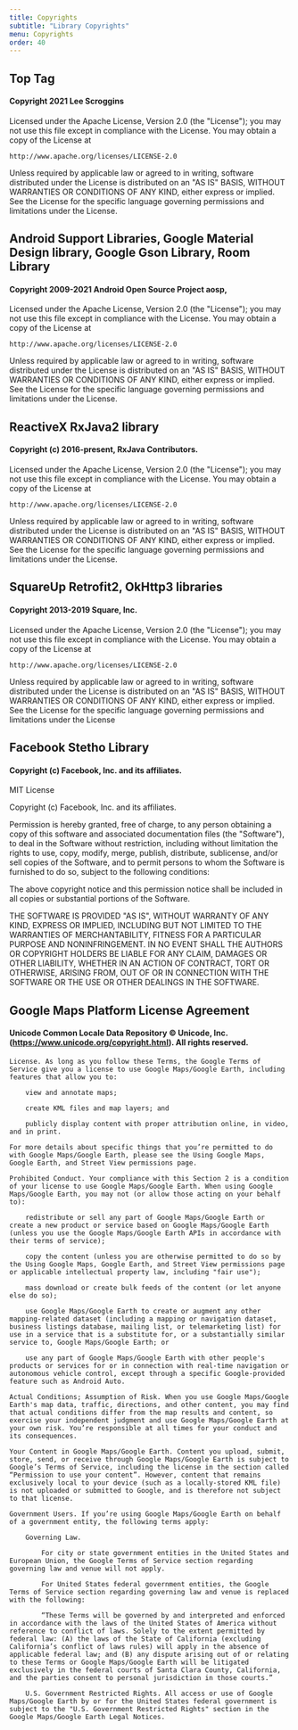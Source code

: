 ```yaml
---
title: Copyrights
subtitle: "Library Copyrights"
menu: Copyrights
order: 40
---
```

## Top Tag
#### Copyright 2021 Lee Scroggins

Licensed under the Apache License, Version 2.0 (the "License");
you may not use this file except in compliance with the License.
You may obtain a copy of the License at

    http://www.apache.org/licenses/LICENSE-2.0

Unless required by applicable law or agreed to in writing, software
distributed under the License is distributed on an "AS IS" BASIS,
WITHOUT WARRANTIES OR CONDITIONS OF ANY KIND, either express or implied.
See the License for the specific language governing permissions and
limitations under the License.

## Android Support Libraries, Google Material Design library, Google Gson Library, Room Library
#### Copyright 2009-2021 Android Open Source Project aosp,

Licensed under the Apache License, Version 2.0 (the "License");
you may not use this file except in compliance with the License.
You may obtain a copy of the License at

    http://www.apache.org/licenses/LICENSE-2.0

Unless required by applicable law or agreed to in writing, software
distributed under the License is distributed on an "AS IS" BASIS,
WITHOUT WARRANTIES OR CONDITIONS OF ANY KIND, either express or implied.
See the License for the specific language governing permissions and
limitations under the License.

## ReactiveX RxJava2 library
#### Copyright (c) 2016-present, RxJava Contributors.

Licensed under the Apache License, Version 2.0 (the "License");
you may not use this file except in compliance with the License.
You may obtain a copy of the License at

    http://www.apache.org/licenses/LICENSE-2.0

Unless required by applicable law or agreed to in writing, software
distributed under the License is distributed on an "AS IS" BASIS,
WITHOUT WARRANTIES OR CONDITIONS OF ANY KIND, either express or implied.
See the License for the specific language governing permissions and
limitations under the License.

## SquareUp Retrofit2, OkHttp3 libraries
#### Copyright 2013-2019 Square, Inc.
Licensed under the Apache License, Version 2.0 (the "License");
you may not use this file except in compliance with the License.
You may obtain a copy of the License at

    http://www.apache.org/licenses/LICENSE-2.0

Unless required by applicable law or agreed to in writing, software
distributed under the License is distributed on an "AS IS" BASIS,
WITHOUT WARRANTIES OR CONDITIONS OF ANY KIND, either express or implied.
See the License for the specific language governing permissions and
limitations under the License

## Facebook Stetho Library
#### Copyright (c) Facebook, Inc. and its affiliates.

MIT License

Copyright (c) Facebook, Inc. and its affiliates.

Permission is hereby granted, free of charge, to any person obtaining a copy
of this software and associated documentation files (the "Software"), to deal
in the Software without restriction, including without limitation the rights
to use, copy, modify, merge, publish, distribute, sublicense, and/or sell
copies of the Software, and to permit persons to whom the Software is
furnished to do so, subject to the following conditions:

The above copyright notice and this permission notice shall be included in all
copies or substantial portions of the Software.

THE SOFTWARE IS PROVIDED "AS IS", WITHOUT WARRANTY OF ANY KIND, EXPRESS OR
IMPLIED, INCLUDING BUT NOT LIMITED TO THE WARRANTIES OF MERCHANTABILITY,
FITNESS FOR A PARTICULAR PURPOSE AND NONINFRINGEMENT. IN NO EVENT SHALL THE
AUTHORS OR COPYRIGHT HOLDERS BE LIABLE FOR ANY CLAIM, DAMAGES OR OTHER
LIABILITY, WHETHER IN AN ACTION OF CONTRACT, TORT OR OTHERWISE, ARISING FROM,
OUT OF OR IN CONNECTION WITH THE SOFTWARE OR THE USE OR OTHER DEALINGS IN THE
SOFTWARE.


## Google Maps Platform License Agreement
#### Unicode Common Locale Data Repository © Unicode, Inc. (https://www.unicode.org/copyright.html). All rights reserved.



    License. As long as you follow these Terms, the Google Terms of Service give you a license to use Google Maps/Google Earth, including features that allow you to:

        view and annotate maps;

        create KML files and map layers; and

        publicly display content with proper attribution online, in video, and in print.

    For more details about specific things that you’re permitted to do with Google Maps/Google Earth, please see the Using Google Maps, Google Earth, and Street View permissions page.

    Prohibited Conduct. Your compliance with this Section 2 is a condition of your license to use Google Maps/Google Earth. When using Google Maps/Google Earth, you may not (or allow those acting on your behalf to):

        redistribute or sell any part of Google Maps/Google Earth or create a new product or service based on Google Maps/Google Earth (unless you use the Google Maps/Google Earth APIs in accordance with their terms of service);

        copy the content (unless you are otherwise permitted to do so by the Using Google Maps, Google Earth, and Street View permissions page or applicable intellectual property law, including "fair use");

        mass download or create bulk feeds of the content (or let anyone else do so);

        use Google Maps/Google Earth to create or augment any other mapping-related dataset (including a mapping or navigation dataset, business listings database, mailing list, or telemarketing list) for use in a service that is a substitute for, or a substantially similar service to, Google Maps/Google Earth; or

        use any part of Google Maps/Google Earth with other people's products or services for or in connection with real-time navigation or autonomous vehicle control, except through a specific Google-provided feature such as Android Auto.

    Actual Conditions; Assumption of Risk. When you use Google Maps/Google Earth's map data, traffic, directions, and other content, you may find that actual conditions differ from the map results and content, so exercise your independent judgment and use Google Maps/Google Earth at your own risk. You’re responsible at all times for your conduct and its consequences.

    Your Content in Google Maps/Google Earth. Content you upload, submit, store, send, or receive through Google Maps/Google Earth is subject to Google’s Terms of Service, including the license in the section called “Permission to use your content”. However, content that remains exclusively local to your device (such as a locally-stored KML file) is not uploaded or submitted to Google, and is therefore not subject to that license.

    Government Users. If you’re using Google Maps/Google Earth on behalf of a government entity, the following terms apply:

        Governing Law.

            For city or state government entities in the United States and European Union, the Google Terms of Service section regarding governing law and venue will not apply.

            For United States federal government entities, the Google Terms of Service section regarding governing law and venue is replaced with the following:

            “These Terms will be governed by and interpreted and enforced in accordance with the laws of the United States of America without reference to conflict of laws. Solely to the extent permitted by federal law: (A) the laws of the State of California (excluding California’s conflict of laws rules) will apply in the absence of applicable federal law; and (B) any dispute arising out of or relating to these Terms or Google Maps/Google Earth will be litigated exclusively in the federal courts of Santa Clara County, California, and the parties consent to personal jurisdiction in those courts.”

        U.S. Government Restricted Rights. All access or use of Google Maps/Google Earth by or for the United States federal government is subject to the "U.S. Government Restricted Rights" section in the Google Maps/Google Earth Legal Notices.

